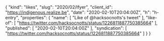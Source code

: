 {
  "kind": "likes",
  "slug": "2020/02/lfyer",
  "client_id": "https://indigenous.realize.be",
  "date": "2020-02-10T20:04:00Z",
  "h": "h-entry",
  "properties": {
    "name": [
      "Like of @hacksocnotts's tweet"
    ],
    "like-of": [
      "https://twitter.com/hacksocnotts/status/1226811887750385664"
    ],
    "published": [
      "2020-02-10T20:04:00Z"
    ],
    "syndication": [
      "https://twitter.com/hacksocnotts/status/1226811887750385664"
    ]
  }
}
